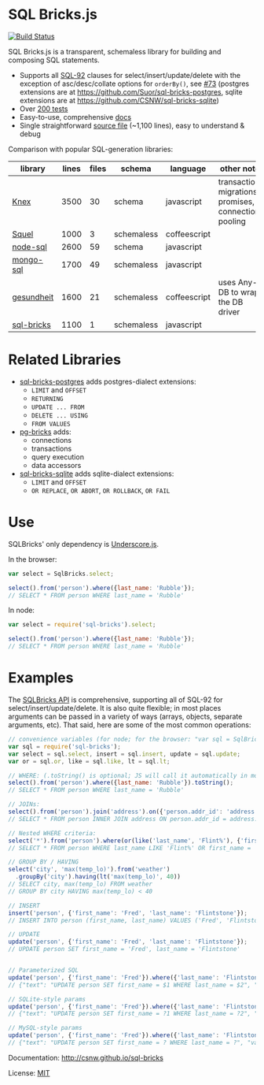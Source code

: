 # SQL Bricks.js

[![Build Status](https://travis-ci.org/CSNW/sql-bricks.png?branch=master)](https://travis-ci.org/CSNW/sql-bricks)

SQL Bricks.js is a transparent, schemaless library for building and composing SQL statements.

- Supports all [SQL-92](http://www.contrib.andrew.cmu.edu/~shadow/sql/sql1992.txt) clauses for select/insert/update/delete with the exception of asc/desc/collate options for `orderBy()`, see [#73](https://github.com/CSNW/sql-bricks/issues/73) (postgres extensions are at https://github.com/Suor/sql-bricks-postgres, sqlite extensions are at https://github.com/CSNW/sql-bricks-sqlite)
- Over [200 tests](http://csnw.github.io/sql-bricks/browser-tests.html)
- Easy-to-use, comprehensive [docs](http://csnw.github.io/sql-bricks)
- Single straightforward [source file](sql-bricks.js) (~1,100 lines), easy to understand & debug


Comparison with popular SQL-generation libraries:

library         | lines | files | schema       | language     | other notes  
--------------- | ----- | ----- | ------------ | --------     | --------------
[Knex][1]       | 3500  |    30 | schema       | javascript   | transactions, migrations, promises, connection pooling
[Squel][2]      | 1000  |     3 | schemaless   | coffeescript | 
[node-sql][3]   | 2600  |    59 | schema       | javascript   |
[mongo-sql][4]  | 1700  |    49 | schemaless   | javascript   | 
[gesundheit][5] | 1600  |    21 | schemaless   | coffeescript | uses Any-DB to wrap the DB driver
[sql-bricks][6] |  1100  |     1 | schemaless   | javascript   |

[1]: https://github.com/tgriesser/knex
[2]: https://github.com/hiddentao/squel
[3]: https://github.com/brianc/node-sql
[4]: https://github.com/goodybag/mongo-sql
[5]: https://github.com/BetSmartMedia/gesundheit
[6]: https://github.com/CSNW/sql-bricks

# Related Libraries

* [sql-bricks-postgres](https://github.com/Suor/sql-bricks-postgres) adds postgres-dialect extensions:
  * `LIMIT` and `OFFSET`
  * `RETURNING`
  * `UPDATE ... FROM`
  * `DELETE ... USING`
  * `FROM VALUES`
* [pg-bricks](https://github.com/Suor/pg-bricks) adds:
  * connections
  * transactions
  * query execution
  * data accessors
* [sql-bricks-sqlite](https://github.com/CSNW/sql-bricks-sqlite) adds sqlite-dialect extensions:
  * `LIMIT` and `OFFSET`
  * `OR REPLACE`, `OR ABORT`, `OR ROLLBACK`, `OR FAIL`

# Use

SQLBricks' only dependency is [Underscore.js](http://underscorejs.org/).

In the browser:

```javascript
var select = SqlBricks.select;

select().from('person').where({last_name: 'Rubble'});
// SELECT * FROM person WHERE last_name = 'Rubble'
```

In node:

```javascript
var select = require('sql-bricks').select;

select().from('person').where({last_name: 'Rubble'});
// SELECT * FROM person WHERE last_name = 'Rubble'
```

# Examples

The [SQLBricks API](http://csnw.github.io/sql-bricks/) is comprehensive, supporting all of SQL-92 for select/insert/update/delete. It is also quite flexible; in most places arguments can be passed in a variety of ways (arrays, objects, separate arguments, etc). That said, here are some of the most common operations:

```javascript
// convenience variables (for node; for the browser: "var sql = SqlBricks;")
var sql = require('sql-bricks');
var select = sql.select, insert = sql.insert, update = sql.update;
var or = sql.or, like = sql.like, lt = sql.lt;

// WHERE: (.toString() is optional; JS will call it automatically in most cases)
select().from('person').where({last_name: 'Rubble'}).toString();
// SELECT * FROM person WHERE last_name = 'Rubble'

// JOINs:
select().from('person').join('address').on({'person.addr_id': 'address.id'});
// SELECT * FROM person INNER JOIN address ON person.addr_id = address.id

// Nested WHERE criteria:
select('*').from('person').where(or(like('last_name', 'Flint%'), {'first_name': 'Fred'}));
// SELECT * FROM person WHERE last_name LIKE 'Flint%' OR first_name = 'Fred'

// GROUP BY / HAVING
select('city', 'max(temp_lo)').from('weather')
  .groupBy('city').having(lt('max(temp_lo)', 40))
// SELECT city, max(temp_lo) FROM weather
// GROUP BY city HAVING max(temp_lo) < 40

// INSERT
insert('person', {'first_name': 'Fred', 'last_name': 'Flintstone'});
// INSERT INTO person (first_name, last_name) VALUES ('Fred', 'Flintstone')

// UPDATE
update('person', {'first_name': 'Fred', 'last_name': 'Flintstone'});
// UPDATE person SET first_name = 'Fred', last_name = 'Flintstone'


// Parameterized SQL
update('person', {'first_name': 'Fred'}).where({'last_name': 'Flintstone'}).toParams();
// {"text": "UPDATE person SET first_name = $1 WHERE last_name = $2", "values": ["Fred", "Flintstone"]}

// SQLite-style params
update('person', {'first_name': 'Fred'}).where({'last_name': 'Flintstone'}).toParams({placeholder: '?%d'});
// {"text": "UPDATE person SET first_name = ?1 WHERE last_name = ?2", "values": ["Fred", "Flintstone"]}

// MySQL-style params
update('person', {'first_name': 'Fred'}).where({'last_name': 'Flintstone'}).toParams({placeholder: '?'});
// {"text": "UPDATE person SET first_name = ? WHERE last_name = ?", "values": ["Fred", "Flintstone"]}
```

Documentation: http://csnw.github.io/sql-bricks

License: [MIT](LICENSE.md)
